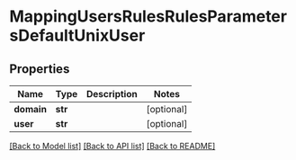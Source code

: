 # MappingUsersRulesRulesParametersDefaultUnixUser

## Properties
Name | Type | Description | Notes
------------ | ------------- | ------------- | -------------
**domain** | **str** |  | [optional] 
**user** | **str** |  | [optional] 

[[Back to Model list]](../README.md#documentation-for-models) [[Back to API list]](../README.md#documentation-for-api-endpoints) [[Back to README]](../README.md)


